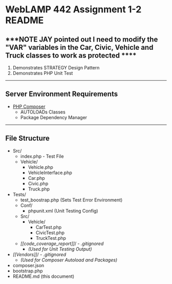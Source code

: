 WebLAMP 442 Assignment 1-2   README
============


***NOTE JAY pointed out I need to modify the "VAR" variables in the Car, Civic, Vehicle and Truck classes to work as protected ****  
--------

1. Demonstrates STRATEGY Design Pattern
2. Demonstrates PHP Unit Test

---
Server Environment Requirements
--------
*	[PHP Composer](http://getcomposer.org/ "Title")
	*	AUTOLOADs Classes 
	*	Package Dependency Manager
	
---

File Structure
--------
*	Src/
	*	index.php - Test File
	*	Vehicle/
		 *	Vehicle.php
		 *	VehicleInterface.php
		 *	Car.php
		 *	Civic.php
		 *	Truck.php
*	Tests/
	*	test_boostrap.php (Sets Test Error Environment)
	*	Conf/
		*	phpunit.xml  (Unit Testing Config) 
	*	Src/
		*	Vehicle/
			 *	CarTest.php
			 *	CivicTest.php
			 *	TruckTest.php
	*	_[[code\_coverage\_report]]_/ - _.gitignored_ 
		*	_(Used for Unit Testing Output)_ 
*	_[[Vendors]]_/ -  _.gitignored_
	*	_(Used for Composer Autoload and Packages)_
*	composer.json
*	bootstrap.php
*	README.md (this document)

